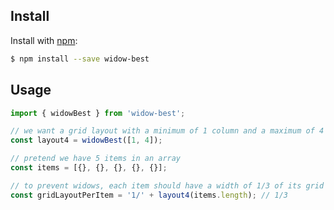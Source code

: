 ## Install

Install with [npm](https://www.npmjs.com/):

```sh
$ npm install --save widow-best
```

## Usage

```js
import { widowBest } from 'widow-best';

// we want a grid layout with a minimum of 1 column and a maximum of 4 columns
const layout4 = widowBest([1, 4]);

// pretend we have 5 items in an array
const items = [{}, {}, {}, {}, {}];

// to prevent widows, each item should have a width of 1/3 of its grid container.
const gridLayoutPerItem = '1/' + layout4(items.length); // 1/3
```